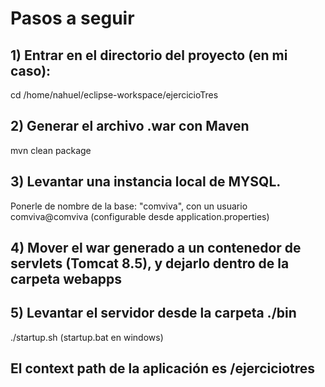 # Pasos a seguir

## 1) Entrar en el directorio del proyecto (en mi caso):
cd /home/nahuel/eclipse-workspace/ejercicioTres

## 2) Generar el archivo .war con Maven
mvn clean package

## 3) Levantar una instancia local de MYSQL. 
Ponerle de nombre de la base: "comviva", con un usuario comviva@comviva (configurable desde application.properties)

## 4) Mover el war generado a un contenedor de servlets (Tomcat 8.5), y dejarlo dentro de la carpeta webapps

## 5) Levantar el servidor desde la carpeta ./bin
./startup.sh (startup.bat en windows)

## El context path de la aplicación es /ejerciciotres
